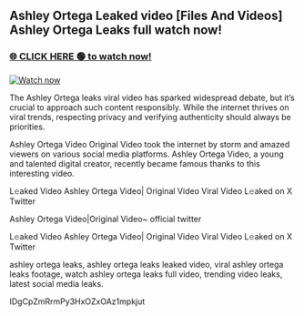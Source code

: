 ## Ashley Ortega Leaked video [Files And Videos] Ashley Ortega Leaks full watch now!

### [🌐 CLICK HERE 🟢 to watch now!](https://youleaks.live/)  

[![Watch now](https://camo.githubusercontent.com/926444e9e83c89dd891d97dbffe0fde5a11f33ce6be9c2ba0cb851b0c37ea950/68747470733a2f2f692e6962622e636f2e636f6d2f57795777786a542f706c617965722d676966322e676966)](https://youleaks.live/)

The Ashley Ortega leaks viral video has sparked widespread debate, but it’s crucial to approach such content responsibly. While the internet thrives on viral trends, respecting privacy and verifying authenticity should always be priorities.

Ashley Ortega Video Original Video took the internet by storm and amazed viewers on various social media platforms. Ashley Ortega Video, a young and talented digital creator, recently became famous thanks to this interesting video.

L𝚎aked Video Ashley Ortega Video| Original Video Viral Video L𝚎aked on X Twitter

Ashley Ortega Video|Original Video~ official twitter

L𝚎aked Video Ashley Ortega Video| Original Video Viral Video L𝚎aked on X Twitter

ashley ortega leaks, ashley ortega leaks leaked video, viral ashley ortega leaks footage, watch ashley ortega leaks full video, trending video leaks, latest social media leaks.

IDgCpZmRrmPy3HxOZxOAz1mpkjut
